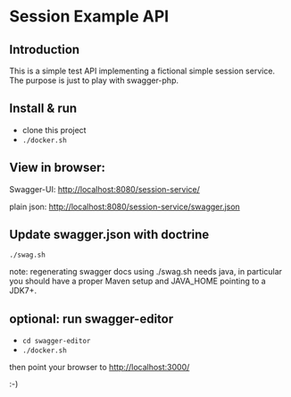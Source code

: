 Session Example API
=======================


Introduction
------------
This is a simple test API implementing a fictional simple session
service. The purpose is just to play with swagger-php.


Install & run
-------------

* clone this project
* `./docker.sh`


View in browser:
----------------

Swagger-UI:
[http://localhost:8080/session-service/](http://localhost:8080/session-service/)

plain json:
[http://localhost:8080/session-service/swagger.json](http://localhost:8080/session-service/swagger.json)


Update swagger.json with doctrine
-------------------------------------------
`./swag.sh`

note: regenerating swagger docs using ./swag.sh needs java, in particular
you should have a proper Maven setup and JAVA_HOME pointing to a JDK7+.


optional: run swagger-editor
----------------------------

* `cd swagger-editor`
* `./docker.sh`

then point your browser to [http://localhost:3000/](http://localhost:3000/)

:-)
